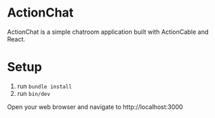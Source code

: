 # ActionChat
ActionChat is a simple chatroom application built with ActionCable and React.

# Setup
1. run `bundle install`
2. run `bin/dev`

Open your web browser and navigate to http://localhost:3000
